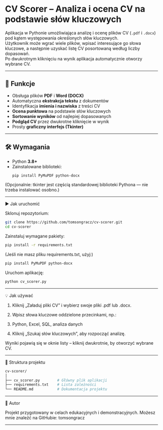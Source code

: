 # CV Scorer – Analiza i ocena CV na podstawie słów kluczowych

Aplikacja w Pythonie umożliwiająca analizę i ocenę plików CV (`.pdf` i `.docx`) pod kątem występowania określonych słów kluczowych.  
Użytkownik może wgrać wiele plików, wpisać interesujące go słowa kluczowe, a następnie uzyskać listę CV posortowaną według liczby dopasowań.  
Po dwukrotnym kliknięciu na wynik aplikacja automatycznie otworzy wybrane CV.

---

## 🚀 Funkcje
- Obsługa plików **PDF** i **Word (DOCX)**  
- Automatyczna **ekstrakcja tekstu** z dokumentów  
- Identyfikacja **imienia i nazwiska** z treści CV  
- **Ocena punktowa** na podstawie słów kluczowych  
- **Sortowanie wyników** od najlepiej dopasowanych  
- **Podgląd CV** przez dwukrotne kliknięcie w wynik  
- Prosty **graficzny interfejs (Tkinter)**  

---

## 🛠️ Wymagania
- Python **3.8+**
- Zainstalowane biblioteki:
  ```bash
  pip install PyMuPDF python-docx
  ```

(Opcjonalnie: tkinter jest częścią standardowej biblioteki Pythona — nie trzeba instalować osobno.)

---

▶️ Jak uruchomić

Sklonuj repozytorium:
```bash
git clone https://github.com/tomsongracz/cv-scorer.git
cd cv-scorer
```

Zainstaluj wymagane pakiety:
```bash
pip install -r requirements.txt
```

(Jeśli nie masz pliku requirements.txt, użyj:)
```bash
pip install PyMuPDF python-docx
```

Uruchom aplikację:
```bash
python cv_scorer.py
```

---

💡 Jak używać

1. Kliknij „Załaduj pliki CV” i wybierz swoje pliki .pdf lub .docx.

2. Wpisz słowa kluczowe oddzielone przecinkami, np.:

3. Python, Excel, SQL, analiza danych

4. Kliknij „Szukaj słów kluczowych”, aby rozpocząć analizę.

Wyniki pojawią się w oknie listy – kliknij dwukrotnie, by otworzyć wybrane CV.

---

📂 Struktura projektu
```bash
cv-scorer/
│
├── cv_scorer.py        # Główny plik aplikacji
├── requirements.txt    # Lista zależności
└── README.md           # Dokumentacja projektu
```
---

👤 Autor

Projekt przygotowany w celach edukacyjnych i demonstracyjnych.
Możesz mnie znaleźć na GitHubie: tomsongracz

---
